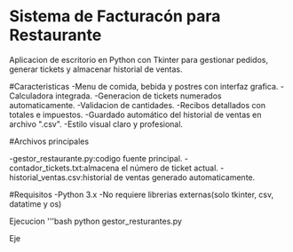# Sistema de Facturacón para Restaurante
Aplicacion de escritorio en Python con Tkinter para gestionar pedidos, generar tickets y almacenar historial de ventas.

#Caracteristicas
-Menu de comida, bebida y postres con interfaz grafica.
-Calculadora integrada.
-Generacion de tickets numerados automaticamente.
-Validacion de cantidades.
-Recibos detallados con totales e impuestos.
-Guardado automático del historial de ventas en archivo ".csv".
-Estilo visual claro y profesional.

#Archivos principales

-gestor_restaurante.py:codigo fuente principal.
-contador_tickets.txt:almacena el número de ticket actual.
-historial_ventas.csv:historial de ventas generado automaticamente.

#Requisitos
-Python 3.x
-No requiere librerias externas(solo tkinter, csv, datatime y os)

Ejecucion
'''bash 
python gestor_resturantes.py

Eje

